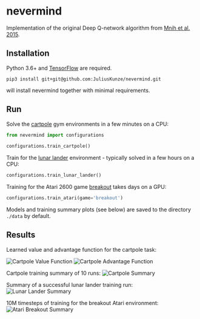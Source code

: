 # nevermind

Implementation of the original Deep Q-network algorithm from [Mnih et al. 2015](https://storage.googleapis.com/deepmind-media/dqn/DQNNaturePaper.pdf).

## Installation

Python 3.6+ and [TensorFlow](https://www.tensorflow.org/install/) are required.

    pip3 install git+git@github.com:JuliusKunze/nevermind.git

will install nevermind together with minimal requirements.

## Run

Solve the [cartpole](https://gym.openai.com/envs/CartPole-v0/) gym environments in a few minutes on a CPU:

```python
from nevermind import configurations
    
configurations.train_cartpole()
```

Train for the [lunar lander](https://gym.openai.com/envs/LunarLander-v2/) environment - typically solved in a few hours on a CPU:

```python
configurations.train_lunar_lander()
```

Training for the Atari 2600 game [breakout](https://gym.openai.com/envs/Breakout-v0/) takes days on a GPU: 

```python
configurations.train_atari(game='breakout')
```

Models and training summary plots (see below) are saved to the directory `./data` by default.

## Results

Learned value and advantage function for the cartpole task:

![Cartpole Value Function](plots/cartpole_value.png)
![Cartpole Advantage Function](plots/cartpole_advantage.png)

Cartpole training summary of 10 runs:
![Cartpole Summary](plots/cartpole_summary.png)

Summary of a successful lunar lander training run:
![Lunar Lander Summary](plots/lunarlander_summary.png)

10M timesteps of training for the breakout Atari environment:
![Atari Breakout Summary](plots/breakout_summary.png)